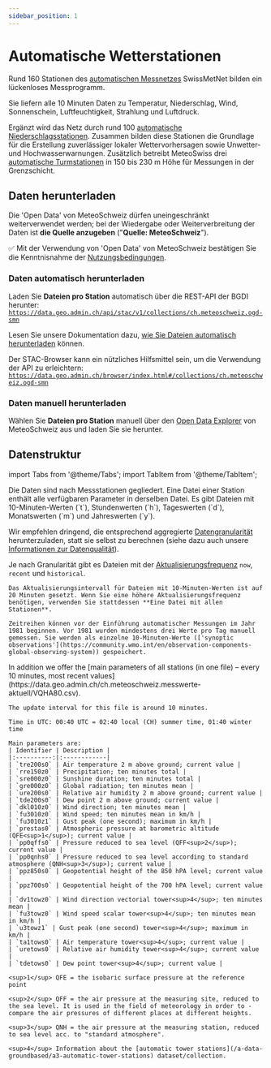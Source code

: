 ```yaml
---
sidebar_position: 1
---
```


# Automatische Wetterstationen

Rund 160 Stationen des [automatischen Messnetzes](https://www.meteoschweiz.admin.ch/wetter/messsysteme/bodenstationen/automatisches-messnetz.html) SwissMetNet bilden ein lückenloses Messprogramm.

Sie liefern alle 10 Minuten Daten zu Temperatur, Niederschlag, Wind, Sonnenschein, Luftfeuchtigkeit, Strahlung und Luftdruck.

Ergänzt wird das Netz durch rund 100 [automatische Niederschlagsstationen](/a-data-groundbased/a2-automatic-precipitation-stations). Zusammen bilden diese Stationen die Grundlage für die Erstellung zuverlässiger lokaler Wettervorhersagen sowie Unwetter- und Hochwasserwarnungen. Zusätzlich betreibt MeteoSwiss drei [automatische Turmstationen](/a-data-groundbased/a3-automatic-tower-stations) in 150 bis 230 m Höhe für Messungen in der Grenzschicht.

## Daten herunterladen

Die 'Open Data' von MeteoSchweiz dürfen uneingeschränkt weiterverwendet werden; bei der Wiedergabe oder Weiterverbreitung der Daten ist **die Quelle anzugeben** ("**Quelle: MeteoSchweiz**").

:white_check_mark: Mit der Verwendung von 'Open Data' von MeteoSchweiz bestätigen Sie die Kenntnisnahme der [Nutzungsbedingungen](/general/terms-of-use).

### Daten automatisch herunterladen

Laden Sie **Dateien pro Station** automatisch über die REST-API der BGDI herunter: [`https://data.geo.admin.ch/api/stac/v1/collections/ch.meteoschweiz.ogd-smn`](https://data.geo.admin.ch/api/stac/v1/collections/ch.meteoschweiz.ogd-smn)

Lesen Sie unsere Dokumentation dazu, [wie Sie Dateien automatisch herunterladen](/general/download#how-to-download-files-automatically) können.

Der STAC-Browser kann ein nützliches Hilfsmittel sein, um die Verwendung der API zu erleichtern: [`https://data.geo.admin.ch/browser/index.html#/collections/ch.meteoschweiz.ogd-smn`](https://data.geo.admin.ch/browser/index.html#/collections/ch.meteoschweiz.ogd-smn)

### Daten manuell herunterladen

Wählen Sie **Dateien pro Station** manuell über den [Open Data Explorer](https://www.meteoschweiz.admin.ch/service-und-publikationen/applikationen/ext/daten-ohne-programmierkenntnisse-herunterladen.html#lang=de&mdt=normal&pgid=&sid=&col=&di=&tr=&hdr=) von MeteoSchweiz aus und laden Sie sie herunter.

<!-- @NOSPELL@ -->

## Datenstruktur

import Tabs from '@theme/Tabs';
import TabItem from '@theme/TabItem';

<Tabs queryString="Datenstruktur">
  <TabItem value="files-per-station" label="Dateien pro Station">
    Die Daten sind nach Messstationen gegliedert. Eine Datei einer Station enthält alle verfügbaren Parameter in derselben Datei. Es gibt Dateien mit 10-Minuten-Werten (`t`), Stundenwerten (`h`), Tageswerten (`d`), Monatswerten (`m`) und Jahreswerten (`y`).

   Wir empfehlen dringend, die entsprechend aggregierte [Datengranularität](/general/download#data-granularity) herunterzuladen, statt sie selbst zu berechnen (siehe dazu auch unsere [Informationen zur Datenqualität](/general/faq#bodenmessdaten)).

   Je nach Granularität gibt es Dateien mit der [Aktualisierungsfrequenz](/general/download#update-frequency) `now`, `recent` und `historical`.

    Das Aktualisierungsintervall für Dateien mit 10-Minuten-Werten ist auf 20 Minuten gesetzt. Wenn Sie eine höhere Aktualisierungsfrequenz benötigen, verwenden Sie stattdessen **Eine Datei mit allen Stationen**.
    
    Zeitreihen können vor der Einführung automatischer Messungen im Jahr 1981 beginnen. Vor 1981 wurden mindestens drei Werte pro Tag manuell gemessen. Sie werden als einzelne 10-Minuten-Werte (['synoptic observations'](https://community.wmo.int/en/observation-components-global-observing-system)) gespeichert.
  </TabItem>
  <TabItem value="eine-datei-mit-allen-stationen" label="Eine Datei mit allen Stationen">
    In addition we offer the [main parameters of all stations (in one file) – every 10 minutes, most recent values](https://data.geo.admin.ch/ch.meteoschweiz.messwerte-aktuell/VQHA80.csv).

    The update interval for this file is around 10 minutes.
    
    Time in UTC: 00:40 UTC = 02:40 local (CH) summer time, 01:40 winter time
    
    Main parameters are:
    | Identifier | Description |
    |:----------:|:------------|
    | `tre200s0` | Air temperature 2 m above ground; current value | 
    | `rre150z0` | Precipitation; ten minutes total |
    | `sre000z0` | Sunshine duration; ten minutes total |
    | `gre000z0` | Global radiation; ten minutes mean |
    | `ure200s0` | Relative air humidity 2 m above ground; current value |
    | `tde200s0` | Dew point 2 m above ground; current value |
    | `dkl010z0` | Wind direction; ten minutes mean |
    | `fu3010z0` | Wind speed; ten minutes mean in km/h |
    | `fu3010z1` | Gust peak (one second); maximum in km/h |
    | `prestas0` | Atmospheric pressure at barometric altitude (QFE<sup>1</sup>); current value |
    | `pp0qffs0` | Pressure reduced to sea level (QFF<sup>2</sup>); current value |
    | `pp0qnhs0` | Pressure reduced to sea level according to standard atmosphere (QNH<sup>3</sup>); current value |
    | `ppz850s0` | Geopotential height of the 850 hPA level; current value |
    | `ppz700s0` | Geopotential height of the 700 hPA level; current value |
    | `dv1towz0` | Wind direction vectorial tower<sup>4</sup>; ten minutes mean |
    | `fu3towz0` | Wind speed scalar tower<sup>4</sup>; ten minutes mean in km/h |
    | `u3towz1` | Gust peak (one second) tower<sup>4</sup>; maximum in km/h |
    | `ta1tows0` | Air temperature tower<sup>4</sup>; current value |
    | `uretows0` | Relative air humidity tower<sup>4</sup>; current value |
    | `tdetows0` | Dew point tower<sup>4</sup>; current value |

    <sup>1</sup> QFE = the isobaric surface pressure at the reference point

    <sup>2</sup> QFF = the air pressure at the measuring site, reduced to the sea level. It is used in the field of meteorology in order to ­compare the air pressures of different places at different heights.

    <sup>3</sup> QNH = the air pressure at the measuring station, reduced to sea level acc. to "standard atmosphere".

    <sup>4</sup> Information about the [automatic tower stations](/a-data-groundbased/a3-automatic-tower-stations) dataset/collection.
  </TabItem>
</Tabs>
